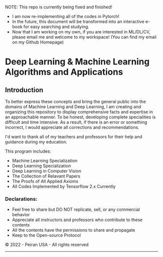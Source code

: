 NOTE: This repo is currently being fixed and finished!
- I am now re-implementing all of the codes in Pytorch!
- In the future, this document will be transformed into an interactive e-book for easy searching and studying.
- Now that I am working on my own, if you are interested in ML/DL/CV, please email me and welcome to my workspace! (You can find my email 
on my Github Homepage)

# Deep Learning & Machine Learning Algorithms and Applications

## Introduction
To better express these concepts and bring the general public into the domains of Machine Learning and Deep Learning, 
I am creating and organizing this repository to display comprehensive facts and expertise in an approachable manner. 
To be honest, developing complete specialities is difficult and time intensive. 
As a result, if there is an error or something incorrect, I would appreciate all corrections and recommendations.

I'd want to thank all of my teachers and professors for their help and guidance during my education.

This program includes:
  - Machine Learning Specialization
  - Deep Learning Specialization 
  - Deep Learning in Computer Vision
  - The Collection of Relavant Papers
  - The Proofs of All Applied Axioms
  - All Codes Implemented by Tensorflow 2.x Currently

  

### Declarations:
- Feel free to share but DO NOT replicate, sell, or any commercial behavior
- Appreciate all instructors and professors who contribute to these contents
- All the contents have the permissions to share and propagate
- Keep to the Open-source Protocol

© 2022 - Peiran USA - All rights reserved 

---

